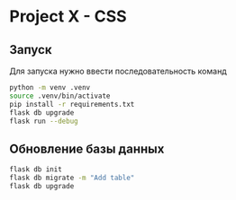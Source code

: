 # Project X - CSS
## Запуск
Для запуска нужно ввести последовательность команд
```bash
python -m venv .venv
source .venv/bin/activate
pip install -r requirements.txt
flask db upgrade
flask run --debug
```

## Обновление базы данных
```bash
flask db init
flask db migrate -m "Add table"
flask db upgrade
```
